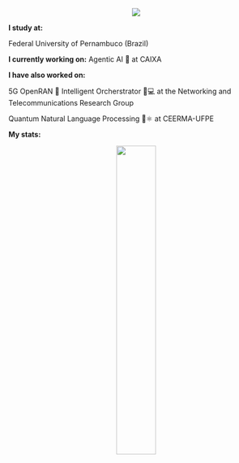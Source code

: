 <p align="center">
  <a href="https://github.com/DenverCoder1/readme-typing-svg"><img src="https://readme-typing-svg.herokuapp.com?lines=Hey+there!👋;I'm+Otávio+Francisco!;I'm+an+aspiring+Data+Scientist🔎📊;and+a+Computer+Engineering+student.🖥⚙;Check+out+my+projects!😁;&center=true&width=500&height=50"></a>
</p>





**I study at:**

Federal University of Pernambuco (Brazil)

**I currently working on:**
Agentic AI 🤖 at CAIXA


**I have also worked on:**

5G OpenRAN 📡 Intelligent Orcherstrator 🧠💻 at the Networking and Telecommunications Research Group

Quantum Natural Language Processing 💭⚛️ at CEERMA-UFPE

**My stats:**
<p align="center">
  <a href="https://github.com/otavio-hbf">
    <img width="39.5%" src="https://github-readme-stats.vercel.app/api/top-langs/?username=otavio-hbf&theme=radical&bg_color=282828&hide_border=true&include_all_commits=true&count_private=true&layout=compact">
  </a>
</p>
